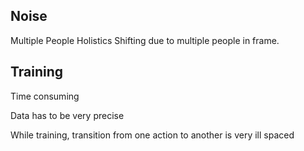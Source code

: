 ## Noise

Multiple People Holistics Shifting due to multiple people in frame.

## Training

Time consuming

Data has to be very precise

While training, transition from one action to another is very ill spaced 

